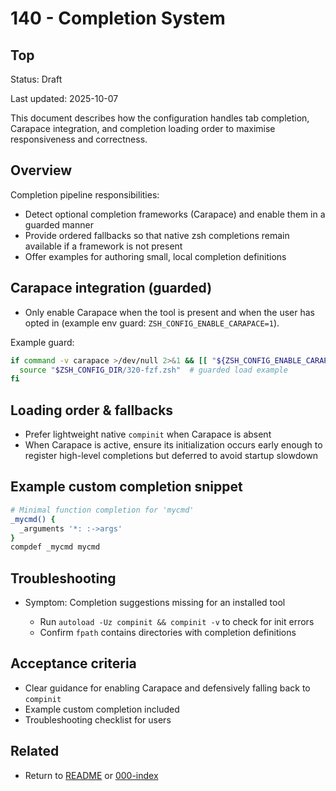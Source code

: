 # 140 - Completion System

## Top

Status: Draft

Last updated: 2025-10-07

This document describes how the configuration handles tab completion, Carapace integration, and completion loading order to maximise responsiveness and correctness.

## Overview

Completion pipeline responsibilities:

- Detect optional completion frameworks (Carapace) and enable them in a guarded manner
- Provide ordered fallbacks so that native zsh completions remain available if a framework is not present
- Offer examples for authoring small, local completion definitions

## Carapace integration (guarded)

- Only enable Carapace when the tool is present and when the user has opted in (example env guard: `ZSH_CONFIG_ENABLE_CARAPACE=1`).

Example guard:

```bash
if command -v carapace >/dev/null 2>&1 && [[ "${ZSH_CONFIG_ENABLE_CARAPACE:-0}" == "1" ]]; then
  source "$ZSH_CONFIG_DIR/320-fzf.zsh"  # guarded load example
fi
```

## Loading order & fallbacks

- Prefer lightweight native `compinit` when Carapace is absent
- When Carapace is active, ensure its initialization occurs early enough to register high-level completions but deferred to avoid startup slowdown

## Example custom completion snippet

```bash
# Minimal function completion for 'mycmd'
_mycmd() {
  _arguments '*: :->args'
}
compdef _mycmd mycmd
```

## Troubleshooting

- Symptom: Completion suggestions missing for an installed tool

  - Run `autoload -Uz compinit && compinit -v` to check for init errors
  - Confirm `fpath` contains directories with completion definitions

## Acceptance criteria

- Clear guidance for enabling Carapace and defensively falling back to `compinit`
- Example custom completion included
- Troubleshooting checklist for users

## Related

- Return to [README](README.md) or [000-index](000-index.md)
